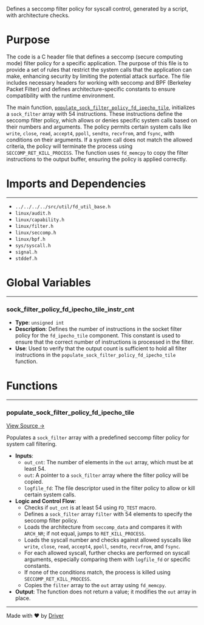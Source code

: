<!--------------------------------------------------------------------------------->
<!-- IMPORTANT: This file is auto-generated by Driver (https://driver.ai). -------->
<!-- Manual edits may be overwritten on future commits. --------------------------->
<!--------------------------------------------------------------------------------->

Defines a seccomp filter policy for syscall control, generated by a script, with architecture checks.

# Purpose
The code is a C header file that defines a seccomp (secure computing mode) filter policy for a specific application. The purpose of this file is to provide a set of rules that restrict the system calls that the application can make, enhancing security by limiting the potential attack surface. The file includes necessary headers for working with seccomp and BPF (Berkeley Packet Filter) and defines architecture-specific constants to ensure compatibility with the runtime environment.

The main function, [`populate_sock_filter_policy_fd_ipecho_tile`](<#populate_sock_filter_policy_fd_ipecho_tile>), initializes a `sock_filter` array with 54 instructions. These instructions define the seccomp filter policy, which allows or denies specific system calls based on their numbers and arguments. The policy permits certain system calls like `write`, `close`, `read`, `accept4`, `ppoll`, `sendto`, `recvfrom`, and `fsync`, with conditions on their arguments. If a system call does not match the allowed criteria, the policy will terminate the process using `SECCOMP_RET_KILL_PROCESS`. The function uses `fd_memcpy` to copy the filter instructions to the output buffer, ensuring the policy is applied correctly.
# Imports and Dependencies

---
- `../../../../src/util/fd_util_base.h`
- `linux/audit.h`
- `linux/capability.h`
- `linux/filter.h`
- `linux/seccomp.h`
- `linux/bpf.h`
- `sys/syscall.h`
- `signal.h`
- `stddef.h`


# Global Variables

---
### sock\_filter\_policy\_fd\_ipecho\_tile\_instr\_cnt
- **Type**: ``unsigned int``
- **Description**: Defines the number of instructions in the socket filter policy for the `fd_ipecho_tile` component. This constant is used to ensure that the correct number of instructions is processed in the filter.
- **Use**: Used to verify that the output count is sufficient to hold all filter instructions in the `populate_sock_filter_policy_fd_ipecho_tile` function.


# Functions

---
### populate\_sock\_filter\_policy\_fd\_ipecho\_tile<!-- {{#callable:populate_sock_filter_policy_fd_ipecho_tile}} -->
[View Source →](<../../../../../../src/discof/ipecho/generated/fd_ipecho_tile_seccomp.h#L26>)

Populates a `sock_filter` array with a predefined seccomp filter policy for system call filtering.
- **Inputs**:
    - `out_cnt`: The number of elements in the `out` array, which must be at least 54.
    - `out`: A pointer to a `sock_filter` array where the filter policy will be copied.
    - `logfile_fd`: The file descriptor used in the filter policy to allow or kill certain system calls.
- **Logic and Control Flow**:
    - Checks if `out_cnt` is at least 54 using `FD_TEST` macro.
    - Defines a `sock_filter` array `filter` with 54 elements to specify the seccomp filter policy.
    - Loads the architecture from `seccomp_data` and compares it with `ARCH_NR`; if not equal, jumps to `RET_KILL_PROCESS`.
    - Loads the syscall number and checks against allowed syscalls like `write`, `close`, `read`, `accept4`, `ppoll`, `sendto`, `recvfrom`, and `fsync`.
    - For each allowed syscall, further checks are performed on syscall arguments, especially comparing them with `logfile_fd` or specific constants.
    - If none of the conditions match, the process is killed using `SECCOMP_RET_KILL_PROCESS`.
    - Copies the `filter` array to the `out` array using `fd_memcpy`.
- **Output**: The function does not return a value; it modifies the `out` array in place.



---
Made with ❤️ by [Driver](https://www.driver.ai/)